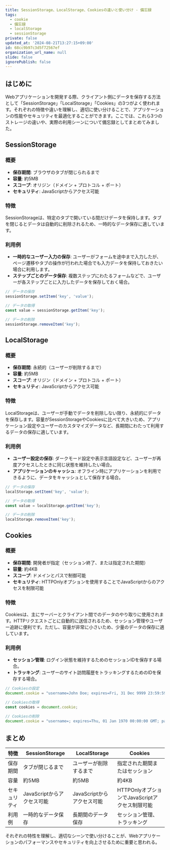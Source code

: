 ```yaml
---
title: SessionStorage、LocalStorage、Cookiesの違いと使い分け - 備忘録
tags:
  - cookie
  - 備忘録
  - localStorage
  - sessionStorage
private: false
updated_at: '2024-08-21T13:27:15+09:00'
id: 68cc9b97c3d5f72567ef
organization_url_name: null
slide: false
ignorePublish: false
---
```

## はじめに

Webアプリケーションを開発する際、クライアント側にデータを保存する方法として「SessionStorage」「LocalStorage」「Cookies」の3つがよく使われます。それぞれの特徴や違いを理解し、適切に使い分けることで、アプリケーションの性能やセキュリティを最適化することができます。ここでは、これら3つのストレージの違いや、実際の利用シーンについて備忘録としてまとめてみました。

## SessionStorage

### 概要
- **保存期間**: ブラウザのタブが閉じられるまで
- **容量**: 約5MB
- **スコープ**: オリジン（ドメイン + プロトコル + ポート）
- **セキュリティ**: JavaScriptからアクセス可能

### 特徴
SessionStorageは、特定のタブで開いている間だけデータを保持します。タブを閉じるとデータは自動的に削除されるため、一時的なデータ保存に適しています。

### 利用例
- **一時的なユーザー入力の保存**: ユーザーがフォームを途中まで入力したが、ページ遷移やタブの操作が行われた場合でも入力データを保持しておきたい場合に利用します。
- **ステップごとのデータ保存**: 複数ステップにわたるフォームなどで、ユーザーが各ステップごとに入力したデータを保存しておく場合。

```javascript
// データの保存
sessionStorage.setItem('key', 'value');

// データの取得
const value = sessionStorage.getItem('key');

// データの削除
sessionStorage.removeItem('key');
```

## LocalStorage

### 概要
- **保存期間**: 永続的（ユーザーが削除するまで）
- **容量**: 約5MB
- **スコープ**: オリジン（ドメイン + プロトコル + ポート）
- **セキュリティ**: JavaScriptからアクセス可能

### 特徴
LocalStorageは、ユーザーが手動でデータを削除しない限り、永続的にデータを保存します。容量がSessionStorageやCookiesに比べて大きいため、アプリケーション設定やユーザーのカスタマイズデータなど、長期間にわたって利用するデータの保存に適しています。

### 利用例
- **ユーザー設定の保存**: ダークモード設定や表示言語設定など、ユーザーが再度アクセスしたときに同じ状態を維持したい場合。
- **アプリケーションのキャッシュ**: オフライン時にアプリケーションを利用できるように、データをキャッシュとして保存する場合。

```javascript
// データの保存
localStorage.setItem('key', 'value');

// データの取得
const value = localStorage.getItem('key');

// データの削除
localStorage.removeItem('key');
```

## Cookies

### 概要
- **保存期間**: 開発者が指定（セッション終了、または指定された期間）
- **容量**: 約4KB
- **スコープ**: ドメインとパスで制御可能
- **セキュリティ**: HTTPOnlyオプションを使用することでJavaScriptからのアクセスを制限可能

### 特徴
Cookiesは、主にサーバーとクライアント間でのデータのやり取りに使用されます。HTTPリクエストごとに自動的に送信されるため、セッション管理やユーザー追跡に便利です。ただし、容量が非常に小さいため、少量のデータの保存に適しています。

### 利用例
- **セッション管理**: ログイン状態を維持するためのセッションIDを保存する場合。
- **トラッキング**: ユーザーのサイト訪問履歴をトラッキングするためのIDを保存する場合。

```javascript
// Cookiesの設定
document.cookie = "username=John Doe; expires=Fri, 31 Dec 9999 23:59:59 GMT; path=/";

// Cookiesの取得
const cookies = document.cookie;

// Cookiesの削除
document.cookie = "username=; expires=Thu, 01 Jan 1970 00:00:00 GMT; path=/";
```

## まとめ

| 特徴              | SessionStorage               | LocalStorage                 | Cookies                       |
|------------------|------------------------------|------------------------------|-------------------------------|
| 保存期間          | タブが閉じるまで              | ユーザーが削除するまで        | 指定された期間またはセッション |
| 容量              | 約5MB                         | 約5MB                         | 約4KB                          |
| セキュリティ       | JavaScriptからアクセス可能     | JavaScriptからアクセス可能     | HTTPOnlyオプションでJavaScriptアクセス制限可能 |
| 利用例            | 一時的なデータ保存            | 長期間のデータ保存            | セッション管理、トラッキング  |

それぞれの特性を理解し、適切なシーンで使い分けることが、Webアプリケーションのパフォーマンスやセキュリティを向上させるために重要と思われる。
